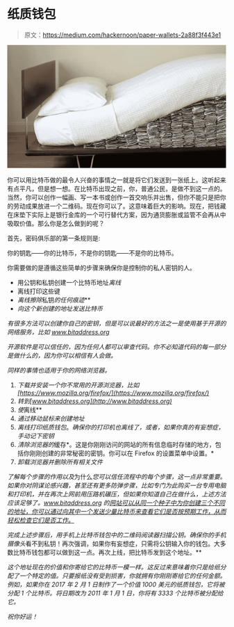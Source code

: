 # 纸质钱包

> 原文：<https://medium.com/hackernoon/paper-wallets-2a88f3f443e1>

![](img/dfb01d5fbaeb17ff58349cffebfba3b1.png)

你可以用比特币做的最令人兴奋的事情之一就是将它们发送到一张纸上。这听起来有点平凡，但是想一想。在比特币出现之前，你，普通公民，是做不到这一点的。当然，你可以创作一幅画、写一本书或创作一首交响乐并出售，但你不能只是把你的劳动成果放进一个二维码。现在你可以了。这意味着巨大的影响。现在，把钱藏在床垫下实际上是银行金库的一个可行替代方案，因为通货膨胀或监管不会再从中吸取价值。那么你是怎么做到的呢？

首先，密码俱乐部的第一条规则是:

你的钥匙——你的比特币，不是你的钥匙——不是你的比特币。

你需要做的是遵循这些简单的步骤来确保你是控制你的私人密钥的人。

*   用公钥和私钥创建一个比特币地址*离线*
*   离线打印这些键
*   *离线擦除*私钥*的任何痕迹***
*   *向这个新创建的地址发送比特币*

*有很多方法可以创建你自己的密钥，但是可以说最好的方法之一是使用基于开源的网络服务，比如 www.bitaddress.org*

*开源软件是可以信任的，因为任何人都可以审查代码。你不必知道代码的每一部分是做什么的，因为你可以相信有人会做。*

*同样的事情也适用于你的网络浏览器。*

1.  *下载并安装一个你不常用的开源浏览器，比如[https://www.mozilla.org/firefox/](https://www.mozilla.org/firefox/)*
2.  *转到[www.bitaddress.org](http://www.bitaddress.org)*
3.  *使*离线**
4.  *通过移动鼠标来创建地址*
5.  *离线打印纸质钱包*。*确保你的打印机也离线了，或者，如果你真的有妄想症，手动记下密钥*
6.  *清除浏览器的*缓存*。这是你刚刚访问的网站的所有信息临时存储的地方，包括你刚刚创建的非常秘密的密钥。你可以在 Firefox 的设置菜单中设置。*
7.  *卸载浏览器并删除所有相关文件*

*了解每个步骤的作用以及*为什么*您可以信任流程中的每个步骤，这一点非常重要。如果你对阴谋论感兴趣，甚至还有更多防弹步骤，比如专门为此购买一台专用电脑和打印机，并在再次上网前用压路机碾压，但如果你知道自己在做什么，上述方法应该足够了。www.bitaddress.org 的[网站可以从同一个种子中为你创建三个不同的地址，你可以通过向其中一个发送少量比特币来查看它们是否按预期工作，从而轻松检查它们是否工作。](http://www.bitaddress.org)*

*完成上述步骤后，用手机上比特币钱包中的二维码阅读器扫描公钥。确保你的手机摄像头*看不到私钥！再次强调，如果你有妄想症，只需将公钥输入你的钱包。大多数比特币钱包都可以做到这一点。再次上线，把比特币发到这个地址。**

*这个地址现在的价值和你寄给它的比特币一模一样。这反过来意味着你只是给纸分配了一个特定的值。只要报纸没有受到损害，你就拥有你刚刚寄给它的任何金额。例如，如果你在 2017 年 2 月 1 日制作了一个价值 1000 美元的纸质钱包，它将被分配 1 个比特币。将日期改为 2011 年 1 月 1 日，你将有 3333 个比特币被分配给它。*

*祝你好运！*